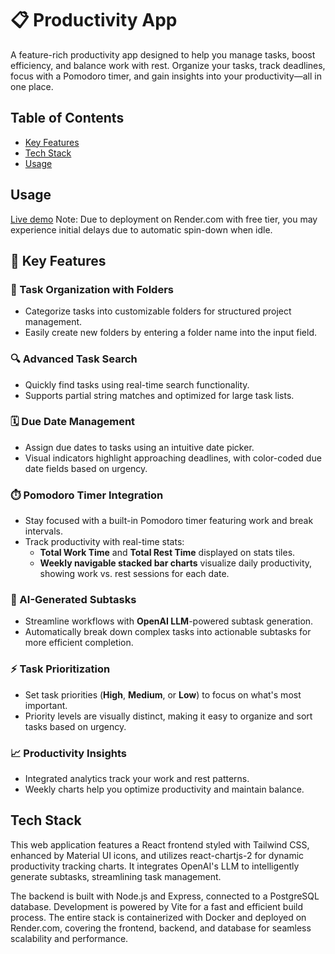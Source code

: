 # 📋 Productivity App

A feature-rich productivity app designed to help you manage tasks, boost efficiency, and balance work with rest. Organize your tasks, track deadlines, focus with a Pomodoro timer, and gain insights into your productivity—all in one place.

## Table of Contents
- [Key Features](#key-features)
- [Tech Stack](#tech-stack)
- [Usage](#usage)

## Usage
[Live demo](https://task-manager-front-bmmt.onrender.com/)
Note: Due to deployment on Render.com with free tier, you may experience initial delays due to automatic spin-down when idle.

## 🚀 Key Features

### 📁 Task Organization with Folders  
- Categorize tasks into customizable folders for structured project management.  
- Easily create new folders by entering a folder name into the input field.  

### 🔍 Advanced Task Search  
- Quickly find tasks using real-time search functionality.  
- Supports partial string matches and optimized for large task lists.

### 🗓️ Due Date Management  
- Assign due dates to tasks using an intuitive date picker.  
- Visual indicators highlight approaching deadlines, with color-coded due date fields based on urgency.

### ⏱️ Pomodoro Timer Integration  
- Stay focused with a built-in Pomodoro timer featuring work and break intervals.  
- Track productivity with real-time stats:  
  - **Total Work Time** and **Total Rest Time** displayed on stats tiles.  
  - **Weekly navigable stacked bar charts** visualize daily productivity, showing work vs. rest sessions for each date.

### 🤖 AI-Generated Subtasks  
- Streamline workflows with **OpenAI LLM**-powered subtask generation.  
- Automatically break down complex tasks into actionable subtasks for more efficient completion.

### ⚡ Task Prioritization  
- Set task priorities (**High**, **Medium**, or **Low**) to focus on what's most important.  
- Priority levels are visually distinct, making it easy to organize and sort tasks based on urgency.

### 📈 Productivity Insights  
- Integrated analytics track your work and rest patterns.  
- Weekly charts help you optimize productivity and maintain balance.

## Tech Stack
This web application features a React frontend styled with Tailwind CSS, enhanced by Material UI icons, and utilizes react-chartjs-2 for dynamic productivity tracking charts. It integrates OpenAI's LLM to intelligently generate subtasks, streamlining task management.

The backend is built with Node.js and Express, connected to a PostgreSQL database. Development is powered by Vite for a fast and efficient build process. The entire stack is containerized with Docker and deployed on Render.com, covering the frontend, backend, and database for seamless scalability and performance.
